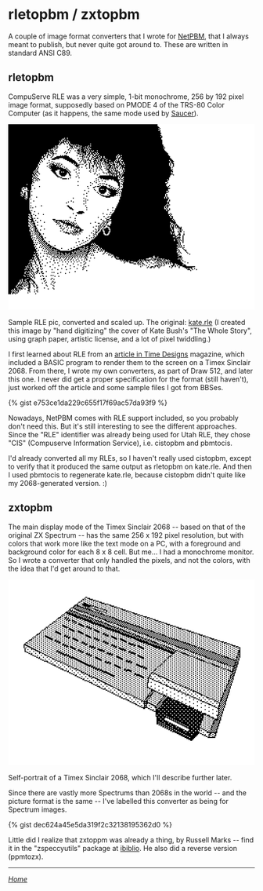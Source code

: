 rletopbm / zxtopbm
==================

A couple of image format converters that I wrote for [NetPBM], that I
always meant to publish, but never quite got around to. These are written
in standard ANSI C89.


rletopbm
--------

CompuServe RLE was a very simple, 1-bit monochrome, 256 by 192 pixel image
format, supposedly based on PMODE 4 of the TRS-80 Color Computer (as it
happens, the same mode used by [Saucer]).

![Kate]

Sample RLE pic, converted and scaled up. The original: [kate.rle] (I
created this image by "hand digitizing" the cover of Kate Bush's "The
Whole Story", using graph paper, artistic license, and a lot of pixel
twiddling.)

I first learned about RLE from an [article in Time Designs] magazine,
which included a BASIC program to render them to the screen on a Timex
Sinclair 2068. From there, I wrote my own converters, as part of Draw 512,
and later this one. I never did get a proper specification for the format
(still haven't), just worked off the article and some sample files I got
from BBSes.

{% gist e753ce1da229c655f17f69ac57da93f9 %}

Nowadays, NetPBM comes with RLE support included, so you probably don't
need this. But it's still interesting to see the different approaches.
Since the "RLE" identifier was already being used for Utah RLE, they chose
"CIS" (Compuserve Information Service), i.e. cistopbm and pbmtocis.

I'd already converted all my RLEs, so I haven't really used cistopbm,
except to verify that it produced the same output as rletopbm on kate.rle.
And then I used pbmtocis to regenerate kate.rle, because cistopbm didn't
quite like my 2068-generated version. :)


zxtopbm
-------

The main display mode of the Timex Sinclair 2068 -- based on that of the
original ZX Spectrum -- has the same 256 x 192 pixel resolution, but with
colors that work more like the text mode on a PC, with a foreground and
background color for each 8 x 8 cell. But me... I had a monochrome
monitor. So I wrote a converter that only handled the pixels, and not the
colors, with the idea that I'd get around to that.

![2068]

Self-portrait of a Timex Sinclair 2068, which I'll describe further later.

Since there are vastly more Spectrums than 2068s in the world -- and the
picture format is the same -- I've labelled this converter as being for
Spectrum images.

{% gist dec624a45e5da319f2c32138195362d0 %}

Little did I realize that zxtoppm was already a thing, by Russell Marks --
find it in the "zspeccyutils" package at [ibiblio]. He also did a reverse
version (ppmtozx).

---
*[Home]*

[NetPBM]: http://netpbm.sourceforge.net/
[Saucer]: https://wmcbrine.com/saucer/
[Kate]: kate.png
[kate.rle]: kate.rle
[article in Time Designs]: https://www.timexsinclair.com/article/run-length-encoded-graphics/
[2068]: self2068.png
[ibiblio]: https://www.ibiblio.org/pub/Linux/system/emulators/zx/!INDEX.html
[Home]: https://wmcbrine.com/
